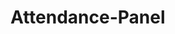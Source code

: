 # Attendance-Panel
<!DOCTYPE html>
<html lang="en">
<head>
    <meta charset="UTF-8">
    <meta name="viewport" content="width=device-width, initial-scale=1.0">
    <title>Zellbury Cutting Depart - Attendance</title>
    <style>
        @import url('https://fonts.googleapis.com/css2?family=Sherilyn&display=swap');

        body { font-family: Arial, sans-serif; text-align: center; background-color: #f4f4f4; }
        h2 {
            font-family: 'Sherilyn', cursive;
            font-size: 36px; 
            font-weight: bold; 
            color: darkyellow;
        }
        table { width: 100%; border-collapse: collapse; background: white; margin-bottom: 20px; }
        th, td { border: 1px solid black; padding: 8px; text-align: center; }
        th { background-color: #4CAF50; color: white; }
        .present { color: green; font-weight: bold; cursor: pointer; }
        .absent { color: red; font-weight: bold; cursor: pointer; }
        .popup { display: none; position: fixed; top: 50%; left: 50%; transform: translate(-50%, -50%); background: white; padding: 20px; border-radius: 5px; box-shadow: 0px 0px 10px gray; }
        .popup input { display: block; margin: 10px 0; }
        .overlay { position: fixed; top: 0; left: 0; width: 100%; height: 100%; background: rgba(0, 0, 0, 0.5); display: none; }
        button { padding: 10px; cursor: pointer; background: #008CBA; color: white; border: none; margin-top: 10px; }
        .number { color: black; font-weight: normal; } /* Make the numbers black */
    </style>
</head>
<body>
    <h2>Zellbury Cutting Depart</h2>
    <div class="controls">
        <label for="month">Select Month:</label>
        <select id="month"></select>
        <button onclick="markAttendance()">Mark Attendance</button>
    </div>
    <br> <!-- Added a line break to create space between the "Mark Attendance" button and the sheet -->
    <table>
        <thead>
            <tr>
                <th>Name</th>
                <th colspan="31">Attendance</th>
            </tr>
        </thead>
        <tbody id="attendance-body"></tbody>
    </table>
    <div class="overlay" id="overlay" onclick="closePopup()"></div>
    <div class="popup" id="popup">
        <h3>Edit Attendance Details</h3>
        <label>Entry Time:</label>
        <input type="time" id="entry-time">
        <label>Exit Time:</label>
        <input type="time" id="exit-time">
        <label>Overtime Hours:</label>
        <input type="number" id="overtime" min="0" step="0.5">
        <button onclick="saveDetails()">Save</button>
    </div>
    <div class="controls">
        <button onclick="addName()">Add Name</button>
        <button onclick="removeName()">Remove Name</button>
    </div>
    <script>
        let names = ["Shayan Aas", "Rashid Aas", "Luqman", "Umar", "Ashan", "Basit", "Farhan", "Salman"];
        let editable = false;
        let selectedCell = null;

        function markAttendance() { 
            editable = true; 
            alert("Attendance marked!"); 
        }

        function toggleAttendance(cell) {
            if (!editable) return;
            cell.textContent = cell.textContent === 'P' ? 'A' : 'P';
            cell.className = cell.textContent === 'P' ? 'present' : 'absent';
            selectedCell = cell;
            document.getElementById("overlay").style.display = "block";
            document.getElementById("popup").style.display = "block";
        }

        function closePopup() {
            document.getElementById("overlay").style.display = "none";
            document.getElementById("popup").style.display = "none";
        }

        function saveDetails() {
            closePopup();
        }

        function generateTable() {
            let tbody = document.getElementById("attendance-body");

            // Add an extra row with numbers 1 to 31
            let row = document.createElement("tr");
            let emptyNameCell = document.createElement("td");
            row.appendChild(emptyNameCell);  // Empty cell for the name
            for (let i = 1; i <= 31; i++) {
                let cell = document.createElement("td");
                cell.textContent = i; // Adding number to the slot
                cell.classList.add("number");  // Styling number
                row.appendChild(cell);
            }
            tbody.appendChild(row);

            // Add rows for each person
            names.forEach(name => {
                let row = document.createElement("tr");
                let nameCell = document.createElement("td");
                nameCell.textContent = name;
                row.appendChild(nameCell);
                for (let i = 1; i <= 31; i++) {
                    let cell = document.createElement("td");
                    cell.textContent = "-";
                    cell.onclick = function() { toggleAttendance(cell); };
                    row.appendChild(cell);
                }
                tbody.appendChild(row);
            });
        }

        function addName() {
            let newName = prompt("Enter new name:");
            if (newName) {
                names.push(newName);
                document.getElementById("attendance-body").innerHTML = "";
                generateTable();
            }
        }

        function removeName() {
            let nameToRemove = prompt("Enter name to remove:");
            if (names.includes(nameToRemove)) {
                names = names.filter(n => n !== nameToRemove);
                document.getElementById("attendance-body").innerHTML = "";
                generateTable();
            } else {
                alert("Name not found");
            }
        }

        function populateMonths() {
            let monthSelect = document.getElementById("month");
            let months = ["January", "February", "March", "April", "May", "June", "July", "August", "September", "October", "November", "December"];
            months.forEach(month => {
                let option = document.createElement("option");
                option.value = month;
                option.textContent = month;
                monthSelect.appendChild(option);
            });
        }

        populateMonths();
        generateTable();
    </script>
</body>
</html>
